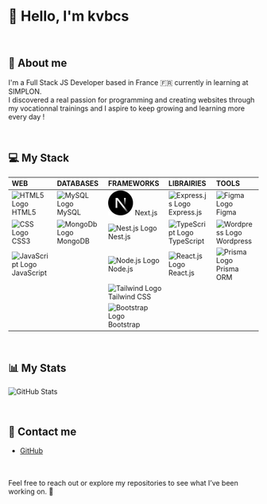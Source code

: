 <h1>👋 Hello, I'm kvbcs</h1>  
</br>
    <h2>👀 About me</h2>
        <p> I'm a Full Stack JS Developer based in France 🇫🇷 currently in learning at SIMPLON. </br>
        I discovered a real passion for programming and creating websites through my vocationnal trainings and I aspire to keep growing and learning more every day !</p>
            </br>
    <h2>💻 My Stack</h2>
                
| WEB       | DATABASES | FRAMEWORKS |LIBRAIRIES| TOOLS           |
|:----------|:----------|:-----------|:---------|:--------        |
|<img src="https://upload.wikimedia.org/wikipedia/commons/thumb/6/61/HTML5_logo_and_wordmark.svg/512px-HTML5_logo_and_wordmark.svg.png" alt="HTML5 Logo" height="50px"/> HTML5|<img src="https://icons-for-free.com/iff/png/512/development+logo+mysql+icon-1320184807686758112.png" alt="MySQL Logo" height="50px"/>MySQL      |<img src="https://raw.githubusercontent.com/marcbruederlin/vscode-next-icons/178d100304fe25df5ba73664823a0cc510e82c76/marketplace-icon.png" alt="Next.js Logo" height="50px"/> Next.js    |<img src="https://adware-technologies.s3.amazonaws.com/uploads/technology/thumbnail/20/express-js.png" alt="Express.js Logo" height="50px"/> Express.js|<img src="https://cdn.jim-nielsen.com/macos/512/figma-2021-05-05.png?rf=1024" alt="Figma Logo" height="50px"/> Figma            |
|<img src="https://upload.wikimedia.org/wikipedia/commons/d/d5/CSS3_logo_and_wordmark.svg" alt="CSS Logo" height="50px"/> CSS3|<img src="https://www.svgrepo.com/show/331488/mongodb.svg" alt="MongoDb Logo" height="50px"/> MongoDB    |<img src="https://upload.wikimedia.org/wikipedia/commons/a/a8/NestJS.svg" alt="Nest.js Logo" height="50px"/> Nest.js    |<img src="https://upload.wikimedia.org/wikipedia/commons/thumb/4/4c/Typescript_logo_2020.svg/2048px-Typescript_logo_2020.svg.png" alt="TypeScript Logo" height="50px"/> TypeScript|<img src="https://upload.wikimedia.org/wikipedia/commons/9/93/Wordpress_Blue_logo.png" alt="Wordpress Logo" height="50px"/> Wordpress        |
|<img src="https://upload.wikimedia.org/wikipedia/commons/6/6a/JavaScript-logo.png" alt="JavaScript Logo" height="50px"/> JavaScript|           |<img src="https://ugeek.github.io/blog/images-blog/node.png" alt="Node.js Logo" height="50px"/> Node.js    |<img src="https://cdn3d.iconscout.com/3d/free/thumb/free-reagir-9294867-7578010.png?f=webp" alt="React.js Logo" height="50px"/> React.js |     <img src="https://pbs.twimg.com/profile_images/1773419566955188224/CA54xhtv_400x400.jpg" alt="Prisma Logo" height="50px"/> Prisma ORM        |
|           |           |<img src="https://cdn3d.iconscout.com/3d/free/thumb/free-tailwind-3d-icon-download-in-png-blend-fbx-gltf-file-formats--html-logo-css-framework-customizable-coding-lang-pack-logos-icons-7577995.png" alt="Tailwind Logo" height="50px"/> Tailwind CSS|          |          |
|           |           |<img src="https://upload.wikimedia.org/wikipedia/commons/thumb/b/b2/Bootstrap_logo.svg/1280px-Bootstrap_logo.svg.png" alt="Bootstrap Logo" height="50px"/> Bootstrap   |          |      |
</br>
<h2>📊 My Stats</h2>

![GitHub Stats](https://github-readme-streak-stats.herokuapp.com/?user=kvbcs&theme=algolia&hide_border=true)

</br>
<h2>🔗 Contact me</h2>
<ul>
    <li><a href="https://github.com/kvbcs" target="_blank">GitHub</a> </li> </br>
    </ul>

</br>
Feel free to reach out or explore my repositories to see what I’ve been working on. 🚀

<!---
kvbcs/kvbcs is a ✨ special ✨ repository because its `README.md` (this file) appears on your GitHub profile.
You can click the Preview link to take a look at your changes.
--->
